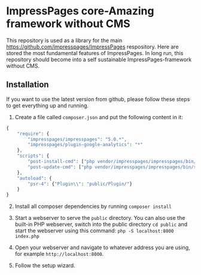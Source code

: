 # ImpressPages core-Amazing framework without CMS
This repository is used as a library for the main https://github.com/impresspages/ImpressPages respository. Here are stored the most fundamental features of ImpressPages. In long run, this repository should become into a self sustainable ImpressPages-framework without CMS.

## Installation

If you want to use the latest version from github, please follow these steps to get everything up and running.

1. Create a file called `composer.json` and put the following content in it:

```php
{
    "require": {
        "impresspages/impresspages": "5.0.*",
        "impresspages/plugin-google-analytics": "*"
    },
    "scripts": {
        "post-install-cmd": ["php vendor/impresspages/impresspages/bin/setup.php public"],
        "post-update-cmd": ["php vendor/impresspages/impresspages/bin/setup.php public"]
    },
    "autoload": {
        "psr-4": {"Plugin\\": "public/Plugin/"}
    }
}
```

2. Install all composer dependencies by running `composer install`

3. Start a webserver to serve the `public` directory. You can also use the built-in PHP webserver, switch into the public directory `cd public` and start the webserver using this command: `php -S localhost:8000 index.php`

4. Open your webserver and navigate to whatever address you are using, for example `http://localhost:8000`.

5. Follow the setup wizard.
